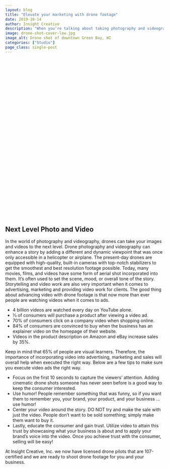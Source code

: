```yaml
---
layout: blog
title: "Elevate your marketing with drone footage"
date: 2019-10-14
author: Insight Creative
description: "When you’re talking about taking photography and videography to the next level a drone provides aerial content to capture unique and desirable looking photos and videos. Learn how drone photography and videography can enhance your marketing efforts."
image: drone-shot-cover-low.jpg
image_alt: Drone shot of downtown Green Bay, WI
categories: ["Studio"]
page_class: single-post
---
```


<span class="wistia_embed wistia_async_nyt8kaivlg popover=true popoverAnimateThumbnail=true" style="display:inline-block;height:500px;position:relative;width:100%">&nbsp;</span>

## Next Level Photo and Video

In the world of photography and videography, drones can take your images and videos
to the next level. Drone photography and videography can enhance a story by adding a different and dynamic viewpoint that was once only accessible in a helicopter or airplane. The present-day drones are equipped with high-quality, built-in cameras with top-notch stabilizers to get the smoothest and best resolution footage possible. Today, many movies, films, and videos have some form of aerial shot incorporated into them. It’s often used to set the scene, mood, or overall tone of the story. Storytelling and video work are also very important when it comes to advertising, marketing and providing video work for clients. The good thing about advancing video with drone footage is that now more than ever people are watching videos when it comes to ads.

- 4 billion videos are watched every day on YouTube alone.
- ⅓ of consumers will purchase a product after viewing a video ad.
- 70% of consumers click on a company video when shopping online.
- 84% of consumers are convinced to buy when the business has an explainer video on
  the homepage of their website.
- Videos in the product description on Amazon and eBay increase sales by 35%.

Keep in mind that 65% of people are visual learners. Therefore, the importance of
incorporating video into advertising, marketing and sales will overall help when executed the right way. Below are a few tips to make sure you execute video ads the right way.

- Focus on the first 10 seconds to capture the viewers’ attention. Adding cinematic
  drone shots someone has never seen before is a good way to keep the consumer interested.
- Use humor! People remember something that was funny, so if you want them to remember you, your brand, your product, and your business … use humor!
- Center your video around the story. DO NOT try and make the sale with just the video.
  People don’t want to be sold something; simply make them want to buy it.
- Lastly, educate the consumer and gain trust. Utilize video to attain this trust by
  showcasing what your business is about and to apply your brand’s voice into the video.
  Once you achieve trust with the consumer, selling will be easy!

At Insight Creative, Inc. we now have licensed drone pilots that are 107-certified and we are ready to shoot drone footage for you and your business.
